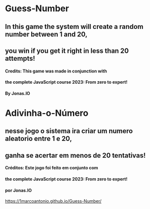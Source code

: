 # Guess-Number
## In this game the system will create a random number between 1 and 20, 
## you win if you get it right in less than 20 attempts!
#### Credits: This game was made in conjunction with
#### the complete JavaScript course 2023: From zero to expert!
#### By Jonas.IO

# Adivinha-o-Número
## nesse jogo o sistema ira criar um numero aleatorio entre 1 e 20, 
## ganha se acertar em menos de 20 tentativas!
#### Créditos: Este jogo foi feito em conjunto com
#### the complete JavaScript course 2023: From zero to expert!
#### por Jonas.IO

https://1marcoantonio.github.io/Guess-Number/
